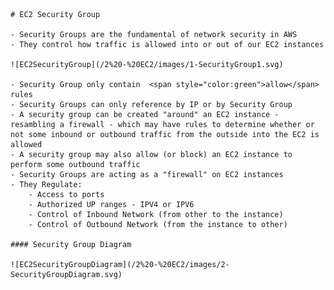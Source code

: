     # EC2 Security Group

    - Security Groups are the fundamental of network security in AWS
    - They control how traffic is allowed into or out of our EC2 instances

    ![EC2SecurityGroup](/2%20-%20EC2/images/1-SecurityGroup1.svg)

    - Security Group only contain  <span style="color:green">allow</span> rules
    - Security Groups can only reference by IP or by Security Group
    - A security group can be created "around" an EC2 instance - resambling a firewall - which may have rules to determine whether or not some inbound or outbound traffic from the outside into the EC2 is allowed
    - A security group may also allow (or block) an EC2 instance to perform some outbound traffic
    - Security Groups are acting as a "firewall" on EC2 instances
    - They Regulate:
        - Access to ports
        - Authorized UP ranges - IPV4 or IPV6
        - Control of Inbound Network (from other to the instance)
        - Control of Outbound Network (from the instance to other)

    #### Security Group Diagram

    ![EC2SecurityGroupDiagram](/2%20-%20EC2/images/2-SecurityGroupDiagram.svg)